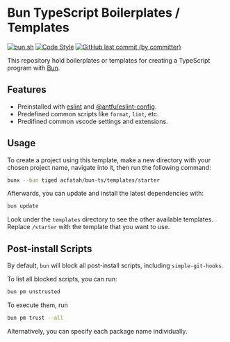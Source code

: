 # Bun TypeScript Boilerplates / Templates

<p>
  <a href="https://bun.sh">
    <img
      alt="bun.sh"
      src="https://img.shields.io/badge/Bun-%23000000.svg?style=flat-square&logo=bun&logoColor=white"></a>
  <a href="https://github.com/antfu/eslint-config">
    <img
      alt="Code Style"
      src="https://antfu.me/badge-code-style.svg"></a>
  <a href="https://github.com/acfatah/bun-ts/commits/main">
    <img
      alt="GitHub last commit (by committer)"
      src="https://img.shields.io/github/last-commit/acfatah/bun-ts?display_timestamp=committer&style=flat-square"></a>
</p>

This repository hold boilerplates or templates for creating a TypeScript program with [Bun](https://bun.sh).

## Features

- Preinstalled with [eslint][1] and [@antfu/eslint-config][2].
- Predefined common scripts like `format`, `lint`, etc.
- Predifined common vscode settings and extensions.

## Usage

To create a project using this template, make a new directory with your chosen project name, navigate into it, then run the following command:

```bash
bunx --bun tiged acfatah/bun-ts/templates/starter
```

Afterwards, you can update and install the latest dependencies with:

```bash
bun update
```

Look under the `templates` directory to see the other available templates.
Replace `/starter` with the template that you want to use.

## Post-install Scripts

By default, `bun` will block all post-install scripts, including `simple-git-hooks`.

To list all blocked scripts, you can run:

```bash
bun pm unstrusted
```

To execute them, run

```bash
bun pm trust --all
```

Alternatively, you can specify each package name individually.

[1]: https://eslint.org
[2]: https://github.com/antfu/eslint-config
